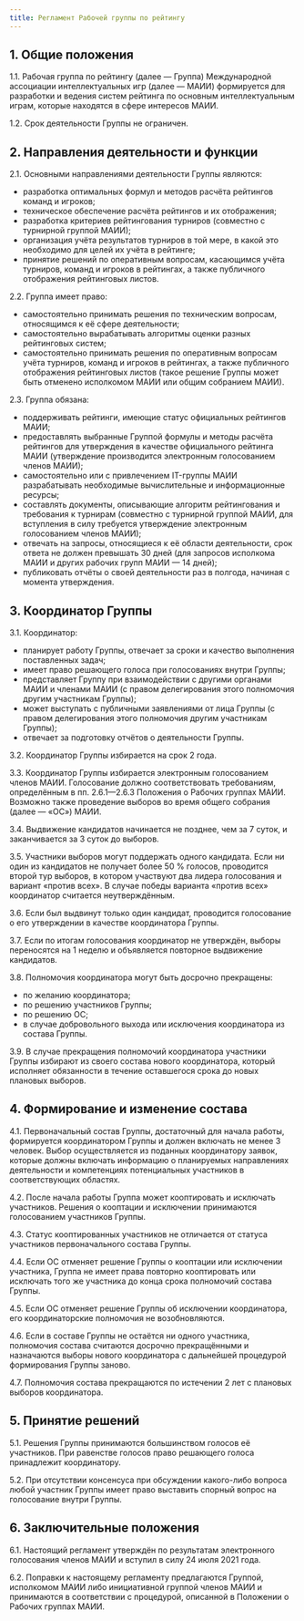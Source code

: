 ```yaml
---
title: Регламент Рабочей группы по рейтингу
---
```


## 1. Общие положения

1.1. Рабочая группа по рейтингу (далее — Группа) Международной ассоциации интеллектуальных игр (далее — МАИИ) формируется для разработки и ведения систем рейтинга по основным интеллектуальным играм, которые находятся в сфере интересов МАИИ.

1.2. Срок деятельности Группы не ограничен.

## 2. Направления деятельности и функции

2.1. Основными направлениями деятельности Группы являются:
- разработка оптимальных формул и методов расчёта рейтингов команд и игроков;
- техническое обеспечение расчёта рейтингов и их отображения;
- разработка критериев рейтингования турниров (совместно с турнирной группой МАИИ);
- организация учёта результатов турниров в той мере, в какой это необходимо для целей их учёта в рейтинге;
- принятие решений по оперативным вопросам, касающимся учёта турниров, команд и игроков в рейтингах, а также публичного отображения рейтинговых листов.

2.2. Группа имеет право:
- самостоятельно принимать решения по техническим вопросам, относящимся к её сфере деятельности;
- самостоятельно вырабатывать алгоритмы оценки разных рейтинговых систем;
- самостоятельно принимать решения по оперативным вопросам учёта турниров, команд и игроков в рейтингах, а также публичного отображения рейтинговых листов (такое решение Группы может быть отменено исполкомом МАИИ или общим собранием МАИИ).

2.3. Группа обязана:
- поддерживать рейтинги, имеющие статус официальных рейтингов МАИИ;
- предоставлять выбранные Группой формулы и методы расчёта рейтингов для утверждения в качестве официального рейтинга МАИИ (утверждение производится электронным голосованием членов МАИИ);
- самостоятельно или с привлечением IT-группы МАИИ разрабатывать необходимые вычислительные и информационные ресурсы;
- составлять документы, описывающие алгоритм рейтингования и требования к турнирам (совместно с турнирной группой МАИИ, для вступления в силу требуется утверждение электронным голосованием членов МАИИ);
- отвечать на запросы, относящиеся к её области деятельности, срок ответа не должен превышать 30 дней (для запросов исполкома МАИИ и других рабочих групп МАИИ — 14 дней);
- публиковать отчёты о своей деятельности раз в полгода, начиная с момента утверждения.

## 3. Координатор Группы

3.1. Координатор:
- планирует работу Группы, отвечает за сроки и качество выполнения поставленных задач;
- имеет право решающего голоса при голосованиях внутри Группы;
- представляет Группу при взаимодействии с другими органами МАИИ и членами МАИИ (с правом делегирования этого полномочия другим участникам Группы);
- может выступать с публичными заявлениями от лица Группы (с правом делегирования этого полномочия другим участникам Группы);
- отвечает за подготовку отчётов о деятельности Группы.

3.2. Координатор Группы избирается на срок 2 года.

3.3. Координатор Группы избирается электронным голосованием членов МАИИ. Голосование должно соответствовать требованиям, определённым в пп. 2.6.1—2.6.3 Положения о Рабочих группах МАИИ. Возможно также проведение выборов во время общего собрания (далее — «ОС») МАИИ. 

3.4. Выдвижение кандидатов начинается не позднее, чем за 7 суток, и заканчивается за 3 суток до выборов. 

3.5. Участники выборов могут поддержать одного кандидата. Если ни один из кандидатов не получает более 50 % голосов, проводится второй тур выборов, в котором участвуют два лидера голосования и вариант «против всех». В случае победы варианта «против всех» координатор считается неутверждённым.

3.6. Если был выдвинут только один кандидат, проводится голосование о его утверждении в качестве координатора Группы.

3.7. Если по итогам голосования координатор не утверждён, выборы переносятся на 1 неделю и объявляется повторное выдвижение кандидатов.

3.8. Полномочия координатора могут быть досрочно прекращены:
- по желанию координатора;
- по решению участников Группы;
- по решению ОС;
- в случае добровольного выхода или исключения координатора из состава Группы.

3.9. В случае прекращения полномочий координатора участники Группы избирают из своего состава нового координатора, который исполняет обязанности в течение оставшегося срока до новых плановых выборов.

## 4. Формирование и изменение состава

4.1. Первоначальный состав Группы, достаточный для начала работы, формируется координатором Группы и должен включать не менее 3 человек. Выбор осуществляется из поданных координатору заявок, которые должны включать информацию о планируемых направлениях деятельности и компетенциях потенциальных участников в соответствующих областях.

4.2. После начала работы Группа может кооптировать и исключать участников. Решения о кооптации и исключении принимаются голосованием участников Группы.

4.3. Статус кооптированных участников не отличается от статуса участников первоначального состава Группы.

4.4. Если ОС отменяет решение Группы о кооптации или исключении участника, Группа не имеет права повторно кооптировать или исключать того же участника до конца срока полномочий состава Группы.

4.5. Если ОС отменяет решение Группы об исключении координатора, его координаторские полномочия не возобновляются.

4.6. Если в составе Группы не остаётся ни одного участника, полномочия состава считаются досрочно прекращёнными и назначаются выборы нового координатора с дальнейшей процедурой формирования Группы заново.

4.7. Полномочия состава прекращаются по истечении 2 лет с плановых выборов координатора.

## 5. Принятие решений

5.1. Решения Группы принимаются большинством голосов её участников. При равенстве голосов право решающего голоса принадлежит координатору.

5.2. При отсутствии консенсуса при обсуждении какого-либо вопроса любой участник Группы имеет право выставить спорный вопрос на голосование внутри Группы.

## 6. Заключительные положения

6.1. Настоящий регламент утверждён по результатам электронного голосования членов МАИИ и вступил в силу 24 июля 2021 года.

6.2. Поправки к настоящему регламенту предлагаются Группой, исполкомом МАИИ либо инициативной группой членов МАИИ и принимаются в соответствии с процедурой, описанной в Положении о Рабочих группах МАИИ.